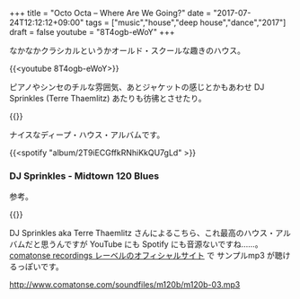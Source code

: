 +++
title = "Octo Octa ‎– Where Are We Going?"
date = "2017-07-24T12:12:12+09:00"
tags = ["music","house","deep house","dance","2017"]
draft = false
youtube = "8T4ogb-eWoY"
+++

なかなかクラシカルというかオールド・スクールな趣きのハウス。

{{<youtube 8T4ogb-eWoY>}}

ピアノやシンセのチルな雰囲気、あとジャケットの感じとかもあわせ DJ Sprinkles (Terre Thaemlitz) あたりも彷彿とさせたり。

{{<youtube MM4ssluYUtc>}}

ナイスなディープ・ハウス・アルバムです。

{{<spotify "album/2T9iECGffkRNhiKkQU7gLd" >}}

### DJ Sprinkles - Midtown 120 Blues

参考。

{{<amazon B001BMS7WO>}}

DJ Sprinkles aka Terre Thaemlitz さんによるこちら、これ最高のハウス・アルバムだと思うんですが YouTube にも Spotify にも音源ないですね……。[comatonse recordings レーベルのオフィシャルサイト](http://www.comatonse.com/releases/c022.html) で サンプルmp3 が聴けるっぽいです。

http://www.comatonse.com/soundfiles/m120b/m120b-03.mp3
